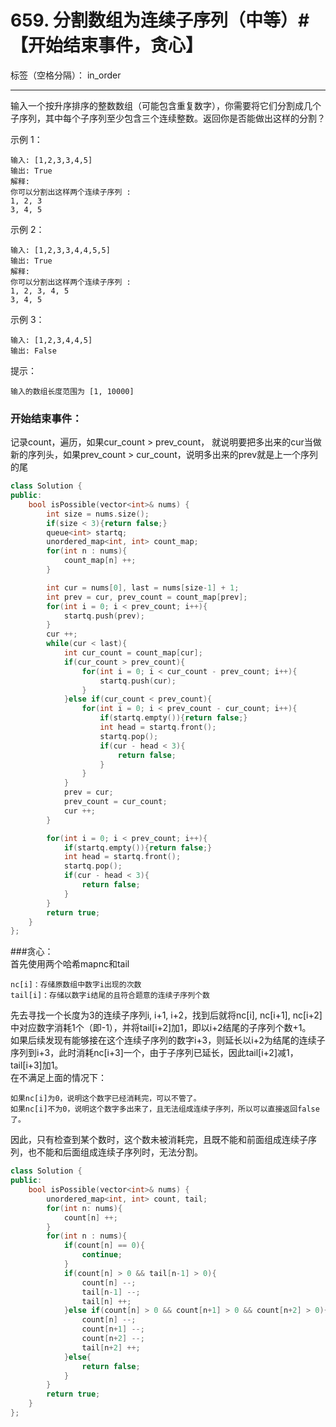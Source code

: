 ﻿# 659. 分割数组为连续子序列（中等）#【开始结束事件，贪心】

标签（空格分隔）： in_order

---

输入一个按升序排序的整数数组（可能包含重复数字），你需要将它们分割成几个子序列，其中每个子序列至少包含三个连续整数。返回你是否能做出这样的分割？

示例 1：

    输入: [1,2,3,3,4,5]
    输出: True
    解释:
    你可以分割出这样两个连续子序列 : 
    1, 2, 3
    3, 4, 5

示例 2：

    输入: [1,2,3,3,4,4,5,5]
    输出: True
    解释:
    你可以分割出这样两个连续子序列 : 
    1, 2, 3, 4, 5
    3, 4, 5

示例 3：

    输入: [1,2,3,4,4,5]
    输出: False

提示：

    输入的数组长度范围为 [1, 10000]


### 开始结束事件：   
记录count，遍历，如果cur_count > prev_count， 就说明要把多出来的cur当做新的序列头，如果prev_count > cur_count，说明多出来的prev就是上一个序列的尾
```c++
class Solution {
public:
    bool isPossible(vector<int>& nums) {
        int size = nums.size();
        if(size < 3){return false;}
        queue<int> startq;
        unordered_map<int, int> count_map;
        for(int n : nums){
            count_map[n] ++;
        }

        int cur = nums[0], last = nums[size-1] + 1;
        int prev = cur, prev_count = count_map[prev];
        for(int i = 0; i < prev_count; i++){
            startq.push(prev);
        }
        cur ++;
        while(cur < last){
            int cur_count = count_map[cur];
            if(cur_count > prev_count){
                for(int i = 0; i < cur_count - prev_count; i++){
                    startq.push(cur);
                }
            }else if(cur_count < prev_count){
                for(int i = 0; i < prev_count - cur_count; i++){
                    if(startq.empty()){return false;}
                    int head = startq.front();
                    startq.pop();
                    if(cur - head < 3){
                        return false;
                    }
                }
            }
            prev = cur;
            prev_count = cur_count;
            cur ++;
        }

        for(int i = 0; i < prev_count; i++){
            if(startq.empty()){return false;}
            int head = startq.front();
            startq.pop();
            if(cur - head < 3){
                return false;
            }
        }
        return true;
    }
};
```

###贪心：    
首先使用两个哈希mapnc和tail

    nc[i]：存储原数组中数字i出现的次数
    tail[i]：存储以数字i结尾的且符合题意的连续子序列个数

先去寻找一个长度为3的连续子序列i, i+1, i+2，找到后就将nc[i], nc[i+1], nc[i+2]中对应数字消耗1个（即-1），并将tail[i+2]加1，即以i+2结尾的子序列个数+1。   
如果后续发现有能够接在这个连续子序列的数字i+3，则延长以i+2为结尾的连续子序列到i+3，此时消耗nc[i+3]一个，由于子序列已延长，因此tail[i+2]减1，tail[i+3]加1。      
在不满足上面的情况下：

    如果nc[i]为0，说明这个数字已经消耗完，可以不管了。   
    如果nc[i]不为0，说明这个数字多出来了，且无法组成连续子序列，所以可以直接返回false了。   

因此，只有检查到某个数时，这个数未被消耗完，且既不能和前面组成连续子序列，也不能和后面组成连续子序列时，无法分割。    
```c++
class Solution {
public:
    bool isPossible(vector<int>& nums) {
        unordered_map<int, int> count, tail;
        for(int n: nums){
            count[n] ++;
        }
        for(int n : nums){
            if(count[n] == 0){
                continue;
            }
            if(count[n] > 0 && tail[n-1] > 0){
                count[n] --;
                tail[n-1] --;
                tail[n] ++;
            }else if(count[n] > 0 && count[n+1] > 0 && count[n+2] > 0){
                count[n] --;
                count[n+1] --;
                count[n+2] --;
                tail[n+2] ++;
            }else{
                return false;
            }
        }
        return true;
    }
};
```

